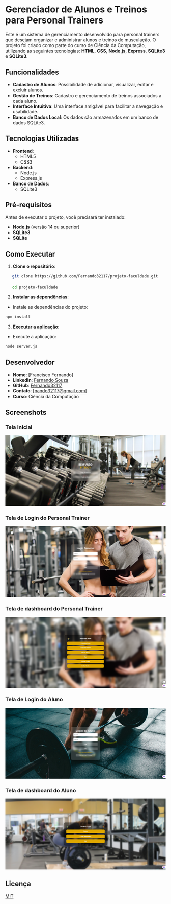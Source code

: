 # Gerenciador de Alunos e Treinos para Personal Trainers

Este é um sistema de gerenciamento desenvolvido para personal trainers que desejam organizar e administrar alunos e treinos de musculação. O projeto foi criado como parte do curso de Ciência da Computação, utilizando as seguintes tecnologias: **HTML**, **CSS**, **Node.js**, **Express**, **SQLite3** e **SQLite3**.

## Funcionalidades

- **Cadastro de Alunos**: Possibilidade de adicionar, visualizar, editar e excluir alunos.
- **Gestão de Treinos**: Cadastro e gerenciamento de treinos associados a cada aluno.
- **Interface Intuitiva**: Uma interface amigável para facilitar a navegação e usabilidade.
- **Banco de Dados Local**: Os dados são armazenados em um banco de dados SQLite3.

## Tecnologias Utilizadas

- **Frontend**:
  - HTML5
  - CSS3
- **Backend**:
  - Node.js
  - Express.js
- **Banco de Dados**:
  - SQLite3


## Pré-requisitos

Antes de executar o projeto, você precisará ter instalado:

- **Node.js** (versão 14 ou superior)
- **SQLite3**
- **SQLite**

## Como Executar

1. **Clone o repositório**:
```bash
   git clone https://github.com/Fernando32117/projeto-faculdade.git

   cd projeto-faculdade
```

2. **Instalar as dependências**:

- Instale as dependências do projeto:

```bash  
npm install
```

3. **Executar a aplicação**:

- Execute a aplicação:

```bash  
node server.js
```

## Desenvolvedor

- **Nome**: [Francisco Fernando]
- **LinkedIn**: [Fernando Souza](https://www.linkedin.com/in/gerfernandosouza/)
- **GitHub**: [Fernando32117](https://github.com/Fernando32117)
- **Contato**: [nando32117@gmail.com]
- **Curso**: Ciência da Computação

## Screenshots

### Tela Inicial
![Tela Inicial](./screenshots/index.png)

### Tela de Login do Personal Trainer
![Login Personal](./screenshots/loginPersonal.png)

### Tela de dashboard do Personal Trainer
![Login Personal](./screenshots/dashboardPersonal.png)

### Tela de Login do Aluno
![Login Personal](./screenshots/loginAluno.png)

### Tela de dashboard do Aluno
![Login Personal](./screenshots/dashboardAluno.png)


## Licença

[MIT](https://choosealicense.com/licenses/mit/)
